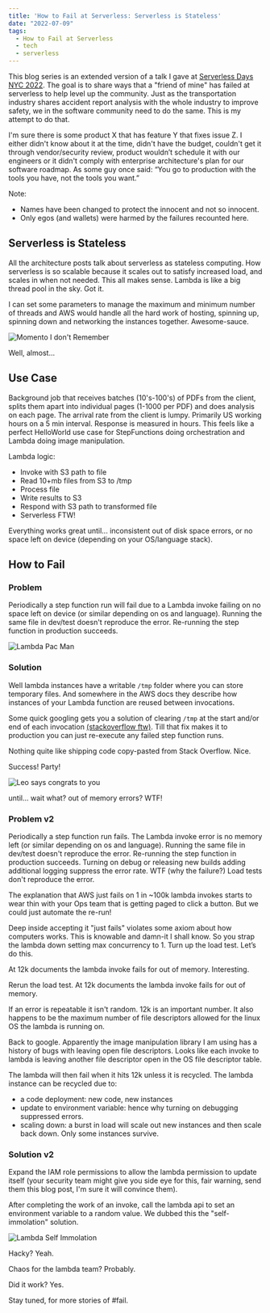 ```yaml
---
title: 'How to Fail at Serverless: Serverless is Stateless'
date: "2022-07-09"
tags:
  - How to Fail at Serverless
  - tech
  - serverless
---
```


This blog series is an extended version of a talk I gave at [Serverless Days NYC 2022](https://nyc.serverlessdays.io/). The goal is to share ways that a "friend of mine" has failed at serverless to help level up the community. Just as the transportation industry shares accident report analysis with the whole industry to improve safety, we in the software community need to do the same. This is my attempt to do that.

I'm sure there is some product X that has feature Y that fixes issue Z. I either didn't know about it at the time, didn't have the budget, couldn't get it through vendor/security review, product wouldn’t schedule it with our engineers or it didn't comply with enterprise architecture's plan for our software roadmap. As some guy once said: “You go to production with the tools you have, not the tools you want.”

Note:

- Names have been changed to protect the innocent and not so innocent.
- Only egos (and wallets) were harmed by the failures recounted here.

## Serverless is Stateless

All the architecture posts talk about serverless as stateless computing. How serverless is so scalable because it scales out to satisfy increased load, and scales in when not needed. This all makes sense. Lambda is like a big thread pool in the sky. Got it.

I can set some parameters to manage the maximum and minimum number of threads and AWS would handle all the hard work of hosting, spinning up, spinning down and networking the instances together. Awesome-sauce.

![Momento I don't Remember](./img/i-dont-remember.gif)

Well, almost...

## Use Case

Background job that receives batches (10's-100's) of PDFs from the client, splits them apart into individual pages (1-1000 per PDF) and does analysis on each page. The arrival rate from the client is lumpy. Primarily US working hours on a 5 min interval. Response is measured in hours. This feels like a perfect HelloWorld use case for StepFunctions doing orchestration and Lambda doing image manipulation.

Lambda logic:

- Invoke with S3 path to file
- Read 10+mb files from S3 to /tmp
- Process file
- Write results to S3
- Respond with S3 path to transformed file
- Serverless FTW!

Everything works great until... inconsistent out of disk space errors, or no space left on device (depending on your OS/language stack).

## How to Fail

### Problem

Periodically a step function run will fail due to a Lambda invoke failing on no space left on device (or similar depending on os and language). Running the same file in dev/test doesn't reproduce the error. Re-running the step function in production succeeds.

![Lambda Pac Man](./img/lambda-pac-man.png)

### Solution

Well lambda instances have a writable `/tmp` folder where you can store temporary files. And somewhere in the AWS docs they describe how instances of your Lambda function are reused between invocations.

Some quick googling gets you a solution of clearing `/tmp` at the start and/or end of each invocation [(stackoverflow ftw)](https://stackoverflow.com/questions/44108712/aws-lambda-release-tmp-storage-after-each-execution). Till that fix makes it to production you can just re-execute any failed step function runs.

Nothing quite like shipping code copy-pasted from Stack Overflow. Nice.

Success! Party!

![Leo says congrats to you](./img/leo-congrats.gif)

until... wait what? out of memory errors? WTF!

### Problem v2

Periodically a step function run fails. The Lambda invoke error is no memory left (or similar depending on os and language). Running the same file in dev/test doesn't reproduce the error. Re-running the step function in production succeeds. Turning on debug or releasing new builds adding additional logging suppress the error rate. WTF (why the failure?) Load tests don't reproduce the error.

The explanation that AWS just fails on 1 in ~100k lambda invokes starts to wear thin with your Ops team that is getting paged to click a button. But we could just automate the re-run!

Deep inside accepting it "just fails" violates some axiom about how computers works. This is knowable and damn-it I shall know. So you strap the lambda down setting max concurrency to 1. Turn up the load test. Let’s do this.

At 12k documents the lambda invoke fails for out of memory. Interesting.

Rerun the load test. At 12k documents the lambda invoke fails for out of memory.

If an error is repeatable it isn't random. 12k is an important number. It also happens to be the maximum number of file descriptors allowed for the linux OS the lambda is running on.

Back to google. Apparently the image manipulation library I am using has a history of bugs with leaving open file descriptors. Looks like each invoke to lambda is leaving another file descriptor open in the OS file descriptor table.

The lambda will then fail when it hits 12k unless it is recycled. The lambda instance can be recycled due to:
- a code deployment: new code, new instances
- update to environment variable: hence why turning on debugging suppressed errors.
- scaling down: a burst in load will scale out new instances and then scale back down. Only some instances survive.

### Solution v2

Expand the IAM role permissions to allow the lambda permission to update itself (your security team might give you side eye for this, fair warning, send them this blog post, I'm sure it will convince them).

After completing the work of an invoke, call the lambda api to set an environment variable to a random value. We dubbed this the "self-immolation" solution.

![Lambda Self Immolation](./img/lambda-self-immolation.png)

Hacky? Yeah.

Chaos for the lambda team? Probably.

Did it work? Yes.

Stay tuned, for more stories of #fail.
